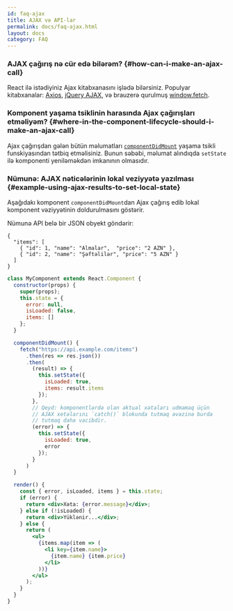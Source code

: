 ```yaml
---
id: faq-ajax
title: AJAX və API-lar
permalink: docs/faq-ajax.html
layout: docs
category: FAQ
---
```


### AJAX çağırış nə cür edə bilərəm? {#how-can-i-make-an-ajax-call}

React ilə istədiyiniz Ajax kitabxanasını işlədə bilərsiniz. Populyar kitabxanalar: [Axios](https://github.com/axios/axios), [jQuery AJAX](https://api.jquery.com/jQuery.ajax/), və brauzerə qurulmuş [window.fetch](https://developer.mozilla.org/en-US/docs/Web/API/Fetch_API).

### Komponent yaşama tsiklinin harasında Ajax çağırışları etməliyəm? {#where-in-the-component-lifecycle-should-i-make-an-ajax-call}

Ajax çağırışdan gələn bütün məlumatları [`componentDidMount`](/docs/react-component.html#mounting) yaşama tsikli funskiyasından tətbiq etməlisiniz. Bunun səbəbi, məlumat alındıqda `setState` ilə komponenti yeniləməkdən imkanının olmasıdır.

### Nümunə: AJAX nəticələrinin lokal veziyyətə yazılması {#example-using-ajax-results-to-set-local-state}

Aşağıdakı komponent `componentDidMount`dan Ajax çağırış edib lokal komponent vəziyyətinin doldurulmasını göstərir. 

Nümunə API belə bir JSON obyekt göndərir:

```
{
  "items": [
    { "id": 1, "name": "Almalar",  "price": "2 AZN" },
    { "id": 2, "name": "Şəftəlilər", "price": "5 AZN" }
  ] 
}
```

```jsx
class MyComponent extends React.Component {
  constructor(props) {
    super(props);
    this.state = {
      error: null,
      isLoaded: false,
      items: []
    };
  }

  componentDidMount() {
    fetch("https://api.example.com/items")
      .then(res => res.json())
      .then(
        (result) => {
          this.setState({
            isLoaded: true,
            items: result.items
          });
        },
        // Qeyd: komponentlərdə olan aktual xətaları udmamaq üçün
        // AJAX xetəlarını `catch()` blokunda tutmaq əvəzinə burda
        // tutmaq daha vacibdir.
        (error) => {
          this.setState({
            isLoaded: true,
            error
          });
        }
      )
  }

  render() {
    const { error, isLoaded, items } = this.state;
    if (error) {
      return <div>Xəta: {error.message}</div>;
    } else if (!isLoaded) {
      return <div>Yüklənir...</div>;
    } else {
      return (
        <ul>
          {items.map(item => (
            <li key={item.name}>
              {item.name} {item.price}
            </li>
          ))}
        </ul>
      );
    }
  }
}
```

